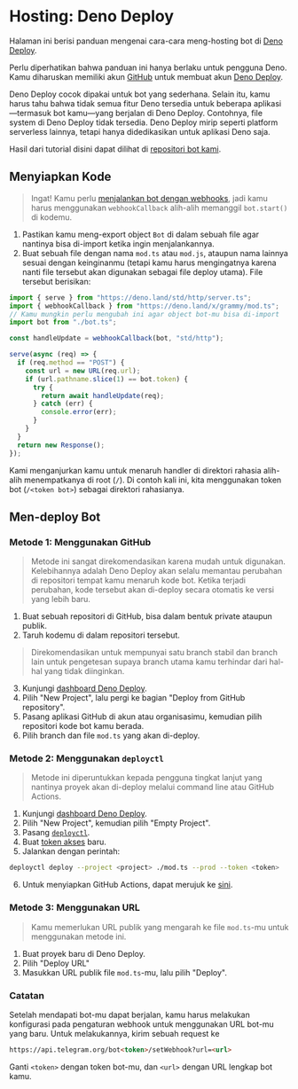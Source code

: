 # Hosting: Deno Deploy <Badge text="Deno" />

Halaman ini berisi panduan mengenai cara-cara meng-hosting bot di [Deno Deploy](https://deno.com/deploy).

Perlu diperhatikan bahwa panduan ini hanya berlaku untuk pengguna Deno.
Kamu diharuskan memiliki akun [GitHub](https://github.com) untuk membuat akun [Deno Deploy](https://deno.com/deploy).

Deno Deploy cocok dipakai untuk bot yang sederhana.
Selain itu, kamu harus tahu bahwa tidak semua fitur Deno tersedia untuk beberapa aplikasi—termasuk bot kamu—yang berjalan di Deno Deploy.
Contohnya, file system di Deno Deploy tidak tersedia.
Deno Deploy mirip seperti platform serverless lainnya, tetapi hanya didedikasikan untuk aplikasi Deno saja.

Hasil dari tutorial disini dapat dilihat di [repositori bot kami](https://github.com/grammyjs/examples/tree/main/deno-deploy).

## Menyiapkan Kode

> Ingat! Kamu perlu [menjalankan bot dengan webhooks](../guide/deployment-types.md#bagaimana-cara-menggunakan-webhook), jadi kamu harus menggunakan `webhookCallback` alih-alih memanggil `bot.start()` di kodemu.

1. Pastikan kamu meng-export object `Bot` di dalam sebuah file agar nantinya bisa di-import ketika ingin menjalankannya.
2. Buat sebuah file dengan nama `mod.ts` atau `mod.js`, ataupun nama lainnya sesuai dengan keinginanmu (tetapi kamu harus mengingatnya karena nanti file tersebut akan digunakan sebagai file deploy utama).
   File tersebut berisikan:

```ts
import { serve } from "https://deno.land/std/http/server.ts";
import { webhookCallback } from "https://deno.land/x/grammy/mod.ts";
// Kamu mungkin perlu mengubah ini agar object bot-mu bisa di-import
import bot from "./bot.ts";

const handleUpdate = webhookCallback(bot, "std/http");

serve(async (req) => {
  if (req.method == "POST") {
    const url = new URL(req.url);
    if (url.pathname.slice(1) == bot.token) {
      try {
        return await handleUpdate(req);
      } catch (err) {
        console.error(err);
      }
    }
  }
  return new Response();
});
```

Kami menganjurkan kamu untuk menaruh handler di direktori rahasia alih-alih menempatkanya di root (`/`).
Di contoh kali ini, kita menggunakan token bot (`/<token bot>`) sebagai direktori rahasianya.

## Men-deploy Bot

### Metode 1: Menggunakan GitHub

> Metode ini sangat direkomendasikan karena mudah untuk digunakan.
> Kelebihannya adalah Deno Deploy akan selalu memantau perubahan di repositori tempat kamu menaruh kode bot.
> Ketika terjadi perubahan, kode tersebut akan di-deploy secara otomatis ke versi yang lebih baru.

1. Buat sebuah repositori di GitHub, bisa dalam bentuk private ataupun publik.
2. Taruh kodemu di dalam repositori tersebut.

> Direkomendasikan untuk mempunyai satu branch stabil dan branch lain untuk pengetesan supaya branch utama kamu terhindar dari hal-hal yang tidak diinginkan.

3. Kunjungi [dashboard Deno Deploy](https://dash.deno.com/projects).
4. Pilih "New Project", lalu pergi ke bagian "Deploy from GitHub repository".
5. Pasang aplikasi GitHub di akun atau organisasimu, kemudian pilih repositori kode bot kamu berada.
6. Pilih branch dan file `mod.ts` yang akan di-deploy.

### Metode 2: Menggunakan `deployctl`

> Metode ini diperuntukkan kepada pengguna tingkat lanjut yang nantinya proyek akan di-deploy melalui command line atau GitHub Actions.

1. Kunjungi [dashboard Deno Deploy](https://dash.deno.com/projects).
2. Pilih "New Project", kemudian pilih "Empty Project".
3. Pasang [`deployctl`](https://github.com/denoland/deployctl).
4. Buat [token akses](https://dash.deno.com/user/access-tokens) baru.
5. Jalankan dengan perintah:

```bash
deployctl deploy --project <project> ./mod.ts --prod --token <token>
```

6. Untuk menyiapkan GitHub Actions, dapat merujuk ke [sini](https://github.com/denoland/deployctl/blob/main/action/README.md).

### Metode 3: Menggunakan URL

> Kamu memerlukan URL publik yang mengarah ke file `mod.ts`-mu untuk menggunakan metode ini.

1. Buat proyek baru di Deno Deploy.
2. Pilih "Deploy URL"
3. Masukkan URL publik file `mod.ts`-mu, lalu pilih "Deploy".

### Catatan

Setelah mendapati bot-mu dapat berjalan, kamu harus melakukan konfigurasi pada pengaturan webhook untuk menggunakan URL bot-mu yang baru.
Untuk melakukannya, kirim sebuah request ke

```md
https://api.telegram.org/bot<token>/setWebhook?url=<url>
```

Ganti `<token>` dengan token bot-mu, dan `<url>` dengan URL lengkap bot kamu.
